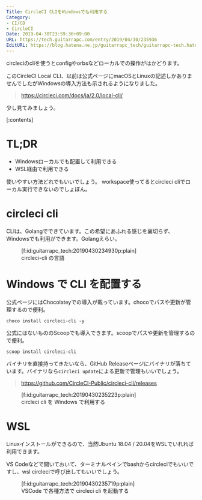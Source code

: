 ```yaml
---
Title: CircleCI CLIをWindowsでも利用する
Category:
- CI/CD
- CircleCI
Date: 2019-04-30T23:59:36+09:00
URL: https://tech.guitarrapc.com/entry/2019/04/30/235936
EditURL: https://blog.hatena.ne.jp/guitarrapc_tech/guitarrapc-tech.hatenablog.com/atom/entry/17680117127012122446
---
```


circleciのcliを使うとconfigやorbsなどローカルでの操作がはかどります。

このCircleCI Local CLI、以前は公式ページにmacOSとLinuxの記述しかありませんでしたがWindowsの導入方法も示されるようになりました。

> https://circleci.com/docs/ja/2.0/local-cli/

少し見てみましょう。


[:contents]

# TL;DR

* Windowsローカルでも配置して利用できる
* WSL経由で利用できる

使いやすい方法どれでもいいでしょう。
workspace使ってるとcircleci cliでローカル実行できないのでしょぼん。

# circleci cli

CLIは、Golangでできています。この希望にあふれる感じを裏切らず、Windowsでも利用ができます。Golangえらい。

<figure class="figure-image figure-image-fotolife" title="circleci-cli の言語">[f:id:guitarrapc_tech:20190430234930p:plain]<figcaption>circleci-cli の言語</figcaption></figure>


# Windows で CLI を配置する

公式ページにはChocolateyでの導入が載っています。chocoでパスや更新が管理するので便利。

```
choco install circleci-cli -y
```

公式にはないもののScoopでも導入できます。scoopでパスや更新を管理するので便利。

```
scoop install circleci-cli
```

バイナリを直接持ってきたいなら、GitHub Releaseページにバイナリが落ちています。バイナリなら`circleci update`による更新で管理もいいでしょう。

> https://github.com/CircleCI-Public/circleci-cli/releases

<figure class="figure-image figure-image-fotolife" title="circleci cli を Windows で利用する">[f:id:guitarrapc_tech:20190430235223p:plain]<figcaption>circleci cli を Windows で利用する</figcaption></figure>

# WSL

Linuxインストールができるので、当然Ubuntu 18.04 / 20.04をWSLでいれれば利用できます。

VS Codeなどで開いておいて、ターミナルペインでbashからcircleciでもいいですし、wsl circleciで呼び出してもいいでしょう。

<figure class="figure-image figure-image-fotolife" title="VSCode で各種方法で circleci cli を起動する">[f:id:guitarrapc_tech:20190430235719p:plain]<figcaption>VSCode で各種方法で circleci cli を起動する</figcaption></figure>
